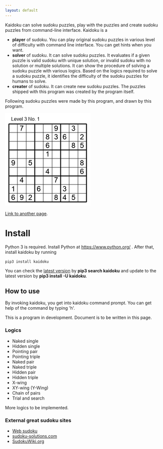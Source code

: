```yaml
---
layout: default
---
```


Kaidoku can solve sudoku puzzles, play with the puzzles and create sudoku puzzles from command-line interface. Kaidoku is a

* **player** of sudoku. You can play original sudoku puzzles in various level of difficulty with command line interface. You can get hints when you want.
* **solver** of sudoku. It can solve sudoku puzzles. It evaluates if a given puzzle is valid sudoku with unique solution, or invalid sudoku with no solution or multiple solutions. It can show the procedure of solving a sudoku puzzle with various logics. Based on the logics required to solve a sudoku puzzle, it identifies the difficulty of the sudoku puzzles for humans to solve.
* **creater** of sudoku. It can create new sudoku puzzles. The puzzles shipped with this program was created by the program itself.

Following sudoku puzzles were made by this program, and drawn by this program.

![](img/3-1.jpg)

[Link to another page](another-page).

# [](#header-1)Install

Python 3 is required. Install Python at https://www.python.org/ . After that, install kaidoku by running

```
pip3 install kaidoku
```

You can check the [latest version](https://pypi.python.org/pypi/kaidoku) by **pip3 search kaidoku** and update to the latest version by **pip3 install -U kaidoku**.
 

## [](#header-2)How to use

By invoking kaidoku, you get into kaidoku command prompt. You can get help of the command by typing 'h'.

This is a program in development. Document is to be written in this page.

### Logics

- Naked single
- Hidden single
- Pointing pair
- Pointing triple
- Naked pair
- Naked triple
- Hidden pair
- Hidden triple
- X-wing
- XY-wing (Y-Wing)
- Chain of pairs
- Trial and search

More logics to be implemented.

### External great sudoku sites

- [Web sudoku](https://www.websudoku.com/)
- [sudoku-solutions.com](http://www.sudoku-solutions.com/)
- [SudokuWiki.org](http://www.sudokuwiki.org)
